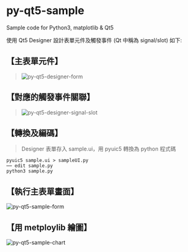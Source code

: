 # py-qt5-sample
Sample code for Python3, matplotlib &amp; Qt5 

使用 Qt5 Designer 設計表單元件及觸發事件 (Qt 中稱為 signal/slot) 如下:

## 【主表單元件】
> ![py-qt5-designer-form](https://cloud.githubusercontent.com/assets/154892/24317562/2f7934d2-1133-11e7-8ccc-ae77145dc068.png)


## 【對應的觸發事件關聯】

> ![py-qt5-designer-signal-slot](https://cloud.githubusercontent.com/assets/154892/24317561/2f765ed8-1133-11e7-9f10-3368b4ccb267.png)


## 【轉換及編碼】
> Designer 表單存入 sample.ui，用 pyuic5 轉換為 python 程式碼

    pyuic5 sample.ui > sampleUI.py
    ⋯⋯ edit sample.py
    python3 sample.py


## 【執行主表單畫面】
![py-qt5-sample-form](https://cloud.githubusercontent.com/assets/154892/24317560/2f760e42-1133-11e7-9cf1-85ea2f0a0851.png)


## 【用 metploylib 繪圖】
![py-qt5-sample-chart](https://cloud.githubusercontent.com/assets/154892/24317559/2f754a3e-1133-11e7-87dd-a0cc9c89c122.png)
